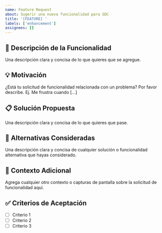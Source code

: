```yaml
---
name: Feature Request
about: Sugerir una nueva funcionalidad para SDC
title: '[FEATURE] '
labels: ['enhancement']
assignees: []
---
```


## 🚀 Descripción de la Funcionalidad
Una descripción clara y concisa de lo que quieres que se agregue.

## 💡 Motivación
¿Está tu solicitud de funcionalidad relacionada con un problema? Por favor describe.
Ej. Me frustra cuando [...]

## 📋 Solución Propuesta
Una descripción clara y concisa de lo que quieres que pase.

## 🔄 Alternativas Consideradas
Una descripción clara y concisa de cualquier solución o funcionalidad alternativa que hayas considerado.

## 📝 Contexto Adicional
Agrega cualquier otro contexto o capturas de pantalla sobre la solicitud de funcionalidad aquí.

## ✅ Criterios de Aceptación
- [ ] Criterio 1
- [ ] Criterio 2
- [ ] Criterio 3 